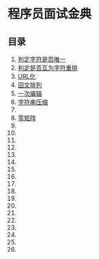 # 程序员面试金典

## 目录

1. [判定字符是否唯一](./001_005.md#判定字符是否唯一)
2. [判定是否互为字符重排](./001_005.md#判定是否互为字符重排)
3. [URL化](./001_005.md#URL化)
4. [回文排列](./001_005.md#回文排列)
5. [一次编辑](./001_005.md#一次编辑)
6. [字符串压缩](./006_010.md#字符串压缩)
7. []()
8. [零矩阵](./006_010.md#零矩阵)
9. []()
10. []()
11. []()
12. []()
13. []()
14. []()
15. []()
16. []()
17. []()
18. []()
19. []()
20. []()
21. []()
22. []()
23. []()
24. []()
25. []()
26. []()